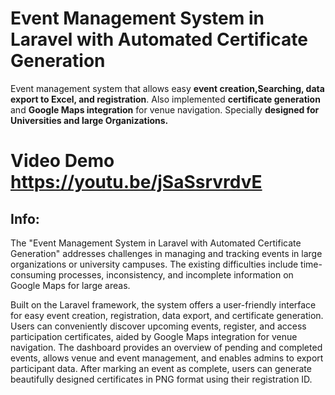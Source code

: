 # Event Management System in Laravel with Automated Certificate Generation
Event management system that allows easy **event creation,Searching, data export to Excel, and registration**. Also implemented **certificate generation** and **Google Maps integration** for venue navigation.
Specially **designed for Universities and large Organizations.**

# Video Demo https://youtu.be/jSaSsrvrdvE 


## Info:

The "Event Management System in Laravel with Automated Certificate Generation" addresses challenges in managing and tracking events in large organizations or university campuses. The existing difficulties include time-consuming processes, inconsistency, and incomplete information on Google Maps for large areas.

Built on the Laravel framework, the system offers a user-friendly interface for easy event creation, registration, data export, and certificate generation. Users can conveniently discover upcoming events, register, and access participation certificates, aided by Google Maps integration for venue navigation. The dashboard provides an overview of pending and completed events, allows venue and event management, and enables admins to export participant data. After marking an event as complete, users can generate beautifully designed certificates in PNG format using their registration ID.
